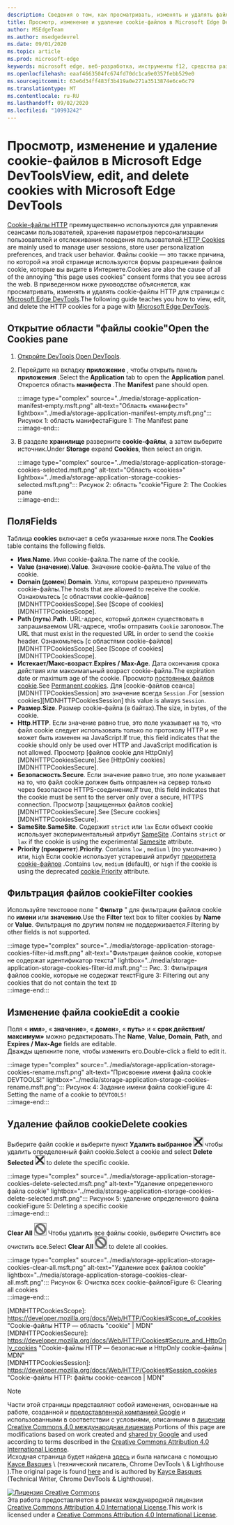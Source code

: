 ```yaml
---
description: Сведения о том, как просматривать, изменять и удалять файлы cookie HTTP для страницы с помощью Microsoft Edge DevTools.
title: Просмотр, изменение и удаление cookie-файлов в Microsoft Edge DevTools
author: MSEdgeTeam
ms.author: msedgedevrel
ms.date: 09/01/2020
ms.topic: article
ms.prod: microsoft-edge
keywords: microsoft edge, веб-разработка, инструменты f12, средства разработчика
ms.openlocfilehash: eaaf4663504fc674fd70dc1ca9e0357febb529e0
ms.sourcegitcommit: 63e6d34ff483f3b419a0e271a3513874e6ce6c79
ms.translationtype: MT
ms.contentlocale: ru-RU
ms.lasthandoff: 09/02/2020
ms.locfileid: "10993242"
---
```

<!-- Copyright Kayce Basques 

   Licensed under the Apache License, Version 2.0 (the "License");
   you may not use this file except in compliance with the License.
   You may obtain a copy of the License at

       https://www.apache.org/licenses/LICENSE-2.0

   Unless required by applicable law or agreed to in writing, software
   distributed under the License is distributed on an "AS IS" BASIS,
   WITHOUT WARRANTIES OR CONDITIONS OF ANY KIND, either express or implied.
   See the License for the specific language governing permissions and
   limitations under the License.  -->

# <span data-ttu-id="966df-104">Просмотр, изменение и удаление cookie-файлов в Microsoft Edge DevTools</span><span class="sxs-lookup"><span data-stu-id="966df-104">View, edit, and delete cookies with Microsoft Edge DevTools</span></span>  

<span data-ttu-id="966df-105">[Cookie-файлы HTTP][MDNHTTPCookies] преимущественно используются для управления сеансами пользователей, хранения параметров персонализации пользователей и отслеживания поведения пользователей.</span><span class="sxs-lookup"><span data-stu-id="966df-105">[HTTP Cookies][MDNHTTPCookies] are mainly used to manage user sessions, store user personalization preferences, and track user behavior.</span></span>  <span data-ttu-id="966df-106">Файлы cookie — это также причина, по которой на этой странице используются формы разрешения файлов cookie, которые вы видите в Интернете.</span><span class="sxs-lookup"><span data-stu-id="966df-106">Cookies are also the cause of all of the annoying "this page uses cookies" consent forms that you see across the web.</span></span>  <span data-ttu-id="966df-107">В приведенном ниже руководстве объясняется, как просматривать, изменять и удалять cookie-файлы HTTP для страницы с [Microsoft Edge DevTools][MicrosoftEdgeDevTools].</span><span class="sxs-lookup"><span data-stu-id="966df-107">The following guide teaches you how to view, edit, and delete the HTTP cookies for a page with [Microsoft Edge DevTools][MicrosoftEdgeDevTools].</span></span>  

## <span data-ttu-id="966df-108">Открытие области "файлы cookie"</span><span class="sxs-lookup"><span data-stu-id="966df-108">Open the Cookies pane</span></span>  

1.  <span data-ttu-id="966df-109">[Откройте DevTools][DevToolsOpen].</span><span class="sxs-lookup"><span data-stu-id="966df-109">[Open DevTools][DevToolsOpen].</span></span>  
1.  <span data-ttu-id="966df-110">Перейдите на вкладку **приложение** , чтобы открыть панель **приложения** .</span><span class="sxs-lookup"><span data-stu-id="966df-110">Select the **Application** tab to open the **Application** panel.</span></span>  <span data-ttu-id="966df-111">Откроется область **манифеста** .</span><span class="sxs-lookup"><span data-stu-id="966df-111">The **Manifest** pane should open.</span></span>  
    
    :::image type="complex" source="../media/storage-application-manifest-empty.msft.png" alt-text="Область «манифест»" lightbox="../media/storage-application-manifest-empty.msft.png":::
       <span data-ttu-id="966df-113">Рисунок 1: область манифеста</span><span class="sxs-lookup"><span data-stu-id="966df-113">Figure 1:  The Manifest pane</span></span>  
    :::image-end:::  

1.  <span data-ttu-id="966df-114">В разделе **хранилище** разверните **cookie-файлы**, а затем выберите источник.</span><span class="sxs-lookup"><span data-stu-id="966df-114">Under **Storage** expand **Cookies**, then select an origin.</span></span>  
    
    :::image type="complex" source="../media/storage-application-storage-cookies-selected.msft.png" alt-text="Область «cookies»" lightbox="../media/storage-application-storage-cookies-selected.msft.png":::
       <span data-ttu-id="966df-116">Рисунок 2: область "cookie"</span><span class="sxs-lookup"><span data-stu-id="966df-116">Figure 2:  The Cookies pane</span></span>  
    :::image-end:::  

## <span data-ttu-id="966df-117">Поля</span><span class="sxs-lookup"><span data-stu-id="966df-117">Fields</span></span>  

<span data-ttu-id="966df-118">Таблица **cookies** включает в себя указанные ниже поля.</span><span class="sxs-lookup"><span data-stu-id="966df-118">The **Cookies** table contains the following fields.</span></span>  

*   <span data-ttu-id="966df-119">**Имя**.</span><span class="sxs-lookup"><span data-stu-id="966df-119">**Name**.</span></span>  <span data-ttu-id="966df-120">Имя cookie-файла.</span><span class="sxs-lookup"><span data-stu-id="966df-120">The name of the cookie.</span></span>  
*   <span data-ttu-id="966df-121">**Value (значение**).</span><span class="sxs-lookup"><span data-stu-id="966df-121">**Value**.</span></span>  <span data-ttu-id="966df-122">Значение cookie-файла.</span><span class="sxs-lookup"><span data-stu-id="966df-122">The value of the cookie.</span></span>  
*   <span data-ttu-id="966df-123">**Domain (домен**).</span><span class="sxs-lookup"><span data-stu-id="966df-123">**Domain**.</span></span>  <span data-ttu-id="966df-124">Узлы, которым разрешено принимать cookie-файлы.</span><span class="sxs-lookup"><span data-stu-id="966df-124">The hosts that are allowed to receive the cookie.</span></span>  <span data-ttu-id="966df-125">Ознакомьтесь [с областями cookie-файлов][MDNHTTPCookiesScope].</span><span class="sxs-lookup"><span data-stu-id="966df-125">See [Scope of cookies][MDNHTTPCookiesScope].</span></span>  
*   <span data-ttu-id="966df-126">**Path (путь**).</span><span class="sxs-lookup"><span data-stu-id="966df-126">**Path**.</span></span>  <span data-ttu-id="966df-127">URL-адрес, который должен существовать в запрашиваемом URL-адресе, чтобы отправить `Cookie` заголовок.</span><span class="sxs-lookup"><span data-stu-id="966df-127">The URL that must exist in the requested URL in order to send the `Cookie` header.</span></span>  <span data-ttu-id="966df-128">Ознакомьтесь [с областями cookie-файлов][MDNHTTPCookiesScope].</span><span class="sxs-lookup"><span data-stu-id="966df-128">See [Scope of cookies][MDNHTTPCookiesScope].</span></span>  
*   <span data-ttu-id="966df-129">**Истекает/Макс-возраст**.</span><span class="sxs-lookup"><span data-stu-id="966df-129">**Expires / Max-Age**.</span></span>  <span data-ttu-id="966df-130">Дата окончания срока действия или максимальный возраст cookie-файла.</span><span class="sxs-lookup"><span data-stu-id="966df-130">The expiration date or maximum age of the cookie.</span></span>  <span data-ttu-id="966df-131">Просмотр [постоянных файлов cookie][MDNHTTPCookiesPermanent].</span><span class="sxs-lookup"><span data-stu-id="966df-131">See [Permanent cookies][MDNHTTPCookiesPermanent].</span></span>  <span data-ttu-id="966df-132">Для [cookie-файлов сеанса][MDNHTTPCookiesSession] это значение всегда `Session` .</span><span class="sxs-lookup"><span data-stu-id="966df-132">For [session cookies][MDNHTTPCookiesSession] this value is always `Session`.</span></span>  
*   <span data-ttu-id="966df-133">**Размер**.</span><span class="sxs-lookup"><span data-stu-id="966df-133">**Size**.</span></span>  <span data-ttu-id="966df-134">Размер cookie-файла (в байтах).</span><span class="sxs-lookup"><span data-stu-id="966df-134">The size, in bytes, of the cookie.</span></span>  
*   <span data-ttu-id="966df-135">**Http**.</span><span class="sxs-lookup"><span data-stu-id="966df-135">**HTTP**.</span></span>  <span data-ttu-id="966df-136">Если значение равно true, это поле указывает на то, что файл cookie следует использовать только по протоколу HTTP и не может быть изменен на JavaScript.</span><span class="sxs-lookup"><span data-stu-id="966df-136">If true, this field indicates that the cookie should only be used over HTTP and JavaScript modification is not allowed.</span></span>  <span data-ttu-id="966df-137">Просмотр [файлов cookie для HttpOnly][MDNHTTPCookiesSecure].</span><span class="sxs-lookup"><span data-stu-id="966df-137">See [HttpOnly cookies][MDNHTTPCookiesSecure].</span></span>  
*   <span data-ttu-id="966df-138">**Безопасность**.</span><span class="sxs-lookup"><span data-stu-id="966df-138">**Secure**.</span></span>  <span data-ttu-id="966df-139">Если значение равно true, это поле указывает на то, что файл cookie должен быть отправлен на сервер только через безопасное HTTPS-соединение.</span><span class="sxs-lookup"><span data-stu-id="966df-139">If true, this field indicates that the cookie must be sent to the server only over a secure, HTTPS connection.</span></span>  <span data-ttu-id="966df-140">Просмотр [защищенных файлов cookie][MDNHTTPCookiesSecure].</span><span class="sxs-lookup"><span data-stu-id="966df-140">See [Secure cookies][MDNHTTPCookiesSecure].</span></span>  
*   <span data-ttu-id="966df-141">**SameSite**.</span><span class="sxs-lookup"><span data-stu-id="966df-141">**SameSite**.</span></span>  <span data-ttu-id="966df-142">Содержит `strict` или `lax` Если объект cookie использует экспериментальный атрибут [SameSite][MDNHTTPCookiesSamesite] .</span><span class="sxs-lookup"><span data-stu-id="966df-142">Contains `strict` or `lax` if the cookie is using the experimental [Samesite][MDNHTTPCookiesSamesite] attribute.</span></span>  
*   <span data-ttu-id="966df-143">**Priority (приоритет**).</span><span class="sxs-lookup"><span data-stu-id="966df-143">**Priority**.</span></span>  <span data-ttu-id="966df-144">Contains `low` , `medium` \ (по умолчанию \) или, `high` Если cookie использует устаревший атрибут [приоритета cookie-файлов][ChromiumIssue232693] .</span><span class="sxs-lookup"><span data-stu-id="966df-144">Contains `low`, `medium` \(default\), or `high` if the cookie is using the deprecated [cookie Priority][ChromiumIssue232693] attribute.</span></span>

## <span data-ttu-id="966df-145">Фильтрация файлов cookie</span><span class="sxs-lookup"><span data-stu-id="966df-145">Filter cookies</span></span>  

<span data-ttu-id="966df-146">Используйте текстовое поле " **Фильтр** " для фильтрации файлов cookie по **имени** или **значению**.</span><span class="sxs-lookup"><span data-stu-id="966df-146">Use the **Filter** text box to filter cookies by **Name** or **Value**.</span></span>  <span data-ttu-id="966df-147">Фильтрация по другим полям не поддерживается.</span><span class="sxs-lookup"><span data-stu-id="966df-147">Filtering by other fields is not supported.</span></span>  

:::image type="complex" source="../media/storage-application-storage-cookies-filter-id.msft.png" alt-text="Фильтрация файлов cookie, которые не содержат идентификатор текста" lightbox="../media/storage-application-storage-cookies-filter-id.msft.png":::
   <span data-ttu-id="966df-149">Рис. 3: Фильтрация файлов cookie, которые не содержат текст</span><span class="sxs-lookup"><span data-stu-id="966df-149">Figure 3:  Filtering out any cookies that do not contain the text</span></span> `ID`  
:::image-end:::  

## <span data-ttu-id="966df-150">Изменение файла cookie</span><span class="sxs-lookup"><span data-stu-id="966df-150">Edit a cookie</span></span>  

<span data-ttu-id="966df-151">Поля « **имя**», « **значение**», « **домен**», « **путь**» и « **срок действия/максимум»** можно редактировать.</span><span class="sxs-lookup"><span data-stu-id="966df-151">The **Name**, **Value**, **Domain**, **Path**, and **Expires / Max-Age** fields are editable.</span></span>  
<span data-ttu-id="966df-152">Дважды щелкните поле, чтобы изменить его.</span><span class="sxs-lookup"><span data-stu-id="966df-152">Double-click a field to edit it.</span></span>  

:::image type="complex" source="../media/storage-application-storage-cookies-rename.msft.png" alt-text="Присвоение имени файла cookie DEVTOOLS!" lightbox="../media/storage-application-storage-cookies-rename.msft.png":::
   <span data-ttu-id="966df-154">Рисунок 4: Задание имени файла cookie</span><span class="sxs-lookup"><span data-stu-id="966df-154">Figure 4:  Setting the name of a cookie to</span></span> `DEVTOOLS!`  
:::image-end:::  

## <span data-ttu-id="966df-155">Удаление файлов cookie</span><span class="sxs-lookup"><span data-stu-id="966df-155">Delete cookies</span></span>  

<span data-ttu-id="966df-156">Выберите файл cookie и выберите пункт **Удалить выбранное** ![ удаление, ][ImageDeleteIcon]  чтобы удалить определенный файл cookie.</span><span class="sxs-lookup"><span data-stu-id="966df-156">Select a cookie and select **Delete Selected** ![Delete Selected][ImageDeleteIcon]  to delete the specific cookie.</span></span>  

:::image type="complex" source="../media/storage-application-storage-cookies-delete-selected.msft.png" alt-text="Удаление определенного файла cookie" lightbox="../media/storage-application-storage-cookies-delete-selected.msft.png":::
   <span data-ttu-id="966df-158">Рисунок 5: удаление определенного файла cookie</span><span class="sxs-lookup"><span data-stu-id="966df-158">Figure 5:  Deleting a specific cookie</span></span>  
:::image-end:::  

<span data-ttu-id="966df-159">**Clear All** ![ ][ImageClearIcon] Чтобы удалить все файлы cookie, выберите Очистить все очистить все.</span><span class="sxs-lookup"><span data-stu-id="966df-159">Select **Clear All** ![Clear All][ImageClearIcon]  to delete all cookies.</span></span>  

:::image type="complex" source="../media/storage-application-storage-cookies-clear-all.msft.png" alt-text="Удаление всех файлов cookie" lightbox="../media/storage-application-storage-cookies-clear-all.msft.png":::
   <span data-ttu-id="966df-161">Рисунок 6: Очистка всех cookie-файлов</span><span class="sxs-lookup"><span data-stu-id="966df-161">Figure 6:  Clearing all cookies</span></span>  
:::image-end:::  

<!-- image links -->  

[ImageClearIcon]: ../media/clear-icon.msft.png  
[ImageDeleteIcon]: ../media/delete-icon.msft.png  

<!-- links -->  

[MicrosoftEdgeDevTools]: /microsoft-edge/devtools-guide-chromium "Инструменты разработчика Microsoft EDGE (Chromium)"  
[DevToolsOpen]: /microsoft-edge/devtools-guide-chromium/open "Открыть Microsoft Edge DevTools"  

[ChromiumIssue232693]: https://bugs.chromium.org/p/chromium/issues/detail?id=232693 "Chromium дата_выпуска 232693: реализация поля приоритета для cookie-файлов | Ошибки Chromium"  

[MDNHTTPCookies]: https://developer.mozilla.org/docs/Web/HTTP/Cookies "Cookie-файлы HTTP | MDN"  
[MDNHTTPCookiesPermanent]: https://developer.mozilla.org/docs/Web/HTTP/Cookies#Permanent_cookies "Cookie-файлы HTTP: постоянные cookie-файлы | MDN"  
[MDNHTTPCookiesSamesite]: https://developer.mozilla.org/docs/Web/HTTP/Cookies#SameSite_cookies "Cookie-файлы HTTP — SameSite cookie-файлы | MDN"  
[MDNHTTPCookiesScope]: https://developer.mozilla.org/docs/Web/HTTP/Cookies#Scope_of_cookies "Cookie-файлы HTTP — область "cookie" | MDN"  
[MDNHTTPCookiesSecure]: https://developer.mozilla.org/docs/Web/HTTP/Cookies#Secure_and_HttpOnly_cookies "Cookie-файлы HTTP — безопасные и HttpOnly cookie-файлы | MDN"  
[MDNHTTPCookiesSession]: https://developer.mozilla.org/docs/Web/HTTP/Cookies#Session_cookies "Cookie-файлы HTTP: файлы cookie-сеансов | MDN"  

> [!NOTE]
> <span data-ttu-id="966df-171">Части этой страницы представляют собой изменения, основанные на работе, созданной и [предоставленной компанией Google][GoogleSitePolicies] и использованными в соответствии с условиями, описанными в [лицензии Creative Commons 4,0 международная лицензия][CCA4IL].</span><span class="sxs-lookup"><span data-stu-id="966df-171">Portions of this page are modifications based on work created and [shared by Google][GoogleSitePolicies] and used according to terms described in the [Creative Commons Attribution 4.0 International License][CCA4IL].</span></span>  
> <span data-ttu-id="966df-172">Исходная страница будет найдена [здесь](https://developers.google.com/web/tools/chrome-devtools/storage/cookies) и была написана с помощью [Kayce Basques][KayceBasques] \ (технический писатель, Chrome DevTools \ & Lighthouse \).</span><span class="sxs-lookup"><span data-stu-id="966df-172">The original page is found [here](https://developers.google.com/web/tools/chrome-devtools/storage/cookies) and is authored by [Kayce Basques][KayceBasques] \(Technical Writer, Chrome DevTools \& Lighthouse\).</span></span>  

[![Лицензия Creative Commons][CCby4Image]][CCA4IL]  
<span data-ttu-id="966df-174">Эта работа предоставляется в рамках международной лицензии [Creative Commons Attribution 4.0 International License][CCA4IL].</span><span class="sxs-lookup"><span data-stu-id="966df-174">This work is licensed under a [Creative Commons Attribution 4.0 International License][CCA4IL].</span></span>  

[CCA4IL]: https://creativecommons.org/licenses/by/4.0  
[CCby4Image]: https://i.creativecommons.org/l/by/4.0/88x31.png  
[GoogleSitePolicies]: https://developers.google.com/terms/site-policies  
[KayceBasques]: https://developers.google.com/web/resources/contributors/kaycebasques  
